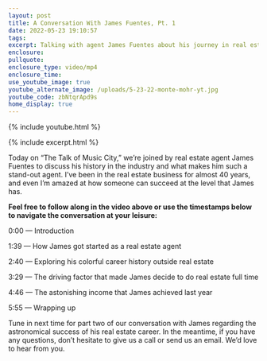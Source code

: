 ```yaml
---
layout: post
title: A Conversation With James Fuentes, Pt. 1
date: 2022-05-23 19:10:57
tags:
excerpt: Talking with agent James Fuentes about his journey in real estate.
enclosure:
pullquote:
enclosure_type: video/mp4
enclosure_time:
use_youtube_image: true
youtube_alternate_image: /uploads/5-23-22-monte-mohr-yt.jpg
youtube_code: zbNtqrApd9s
home_display: true
---
```

{% include youtube.html %}

{% include excerpt.html %}

Today on “The Talk of Music City,” we’re joined by real estate agent James Fuentes to discuss his history in the industry and what makes him such a stand-out agent. I’ve been in the real estate business for almost 40 years, and even I’m amazed at how someone can succeed at the level that James has.

**Feel free to follow along in the video above or use the timestamps below to navigate the conversation at your leisure:**

0:00 — Introduction

1:39 — How James got started as a real estate agent

2:40 — Exploring his colorful career history outside real estate

3:29 — The driving factor that made James decide to do real estate full time

4:46 — The astonishing income that James achieved last year

5:55 — Wrapping up

Tune in next time for part two of our conversation with James regarding the astronomical success of his real estate career. In the meantime, if you have any questions, don’t hesitate to give us a call or send us an email. We’d love to hear from you.
